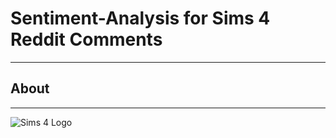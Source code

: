 # Sentiment-Analysis for Sims 4 Reddit Comments

---


## About

---


![Sims 4 Logo](https://upload.wikimedia.org/wikipedia/commons/thumb/f/f0/Logo_of_The_Sims_4.svg/1024px-Logo_of_The_Sims_4.svg.png)
